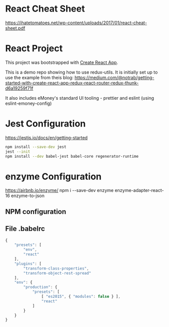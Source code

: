
# React Cheat Sheet

https://ihatetomatoes.net/wp-content/uploads/2017/01/react-cheat-sheet.pdf

# React Project

This project was bootstrapped with [Create React App](https://github.com/facebookincubator/create-react-app).

This is a demo repo showing how to use redux-utils. It is initially set up to use the example from theis blog:
https://medium.com/@notrab/getting-started-with-create-react-app-redux-react-router-redux-thunk-d6a19259f71f

It also includes eMoney's standard UI tooling - prettier and eslint (using eslint-emoney-config)



# Jest Configuration

https://jestjs.io/docs/en/getting-started

```bash
npm install --save-dev jest
jest --init
npm install --dev babel-jest babel-core regenerator-runtime
```

# enzyme Configuration

https://airbnb.io/enzyme/
npm i --save-dev enzyme enzyme-adapter-react-16 enzyme-to-json

## NPM configuration

## File .babelrc

```js
{
    "presets": [
		"env",
		"react"
	],
	"plugins": [
		"transform-class-properties",
		"transform-object-rest-spread"
	],
	"env": {
		"production": {
			"presets": [
				[ "es2015", { "modules": false } ],
				"react"
			]
		}
	}
}
```